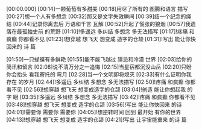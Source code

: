 [00:00.000]
[00:14]一颗葡萄有多甜美
[00:18]用尽了所有的 图腾和语言 描写
[00:27]想一个人有多想念
[00:32]那又是文字失效瞬间
[00:39]结一个纪念的绳结
[00:44]记录你离去后 万语和千言 瓦解
[00:52]升起了慌张的狼烟
[00:57]我遗落在最孤独史前 的荒野
[01:10]!多遥远 多纠结 多想念 多无法描写
[01:17]!疼痛 和疯癫 你都看不见
[01:23]!想穿越 想飞天 想变成 造字的仓颉
[01:31]!写出 能让你快回来的 诗 篇

[01:50]一只蝴蝶有多鲜艳
[01:55]能不能飞越过 猜忌和冷漠 世界
[02:03]给你的简讯和留言
[02:08]说不清万分之一追悔
[02:15]当星宿都沉没山岳
[02:20]只盼你会抬头 看我寄托的 弯月
[02:28]当一个文明即将熄灭
[02:33]有什么证明你我存在 的岁月
[02:44]!多遥远 多纠结 多想念 多无法描写
[02:50]!疼痛 和疯癫 你都看不见
[02:56]!想穿越 想飞天 想变成造字的仓颉
[03:04]!创造 能让你想起我 的字 眼
[03:35]!多遥远 多纠结 多想念 多无法描写
[03:42]!疼痛 和疯癫 你都看不见
[03:48]!想穿越 想飞天 想变成 造字的仓颉
[03:56]!写出 能让你快回来 的诗
[04:01]!需要你 需要你 需要你
[04:05]!想逆转时间 回到 最开始 有你的世界
[04:13]!想穿越 想飞天 想变成 造字的仓颉
[04:21]!写出 让宇宙能重来 的诗 篇